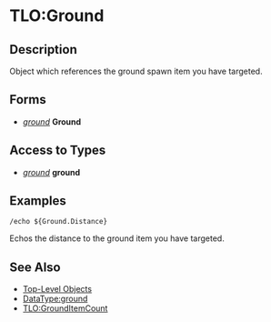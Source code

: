 # TLO:Ground

## Description

Object which references the ground spawn item you have targeted.

## Forms

* [_ground_](../data-types/datatype-ground.md) **Ground**

## Access to Types

* [_ground_](../data-types/datatype-ground.md) **ground**

## Examples

`/echo ${Ground.Distance}`

Echos the distance to the ground item you have targeted.

## See Also

* [Top-Level Objects](./)
* [DataType:ground](../data-types/datatype-ground.md)
* [TLO:GroundItemCount](tlo-grounditemcount.md)

